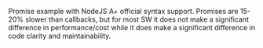 Promise example with NodeJS A+ official syntax support.
Promises are 15-20% slower than callbacks, but for most SW it does not make a significant difference in performance/cost while it does make a significant difference in code clarity and maintainability.

